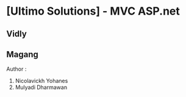 # [Ultimo Solutions] - MVC ASP.net

## Vidly
## Magang

Author :  
1. Nicolavickh Yohanes
2. Mulyadi Dharmawan
          
